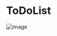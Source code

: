 # ToDoList
![image](https://user-images.githubusercontent.com/67726427/153740287-68780a1a-d297-4c34-9ca3-8dbfe056dda1.png)
